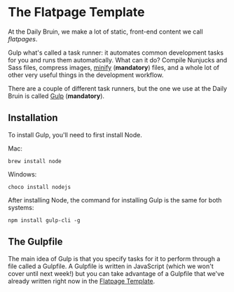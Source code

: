 # The Flatpage Template
At the Daily Bruin, we make a lot of static, front-end content we call _flatpages_.


Gulp what's called a task runner: it automates common development tasks for you and runs them automatically. What can it do? Compile Nunjucks and Sass files, compress images, [minify](https://blog.stackpath.com/glossary/minification/) (**mandatory**) files, and a whole lot of other very useful things in the development workflow.

There are a couple of different task runners, but the one we use at the Daily Bruin is called [Gulp](https://gulpjs.com) (**mandatory**).

## Installation
To install Gulp, you'll need to first install Node.

Mac:
```shell
brew install node
```

Windows:
```shell
choco install nodejs
```

After installing Node, the command for installing Gulp is the same for both systems:
```shell
npm install gulp-cli -g
```

## The Gulpfile
The main idea of Gulp is that you specify tasks for it to perform through a file called a Gulpfile. A Gulpfile is written in JavaScript (which we won't cover until next week!) but you can take advantage of a Gulpfile that we've already written right now in the [Flatpage Template](https://github.com/daily-bruin/flatpage-template).